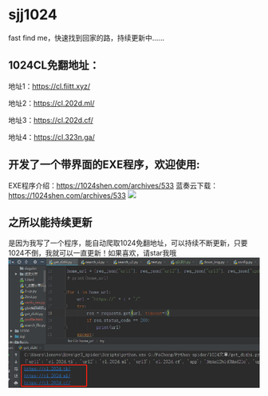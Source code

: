 # sjj1024
fast find me，快速找到回家的路，持续更新中......

## 1024CL免翻地址： ##
地址1：https://cl.fiitt.xyz/

地址2：https://cl.202d.ml/

地址3：https://cl.202d.cf/

地址4：https://cl.323n.ga/

## 开发了一个带界面的EXE程序，欢迎使用:
EXE程序介绍：https://1024shen.com/archives/533
蓝奏云下载：https://1024shen.com/archives/533
![](https://s2.ax1x.com/2020/02/10/15AKc8.png)

## 之所以能持续更新 ##
是因为我写了一个程序，能自动爬取1024免翻地址，可以持续不断更新，只要1024不倒，我就可以一直更新！如果喜欢，请star我哦
![](https://raw.githubusercontent.com/Sjj1024/image-all/master/1rw66P.png)
